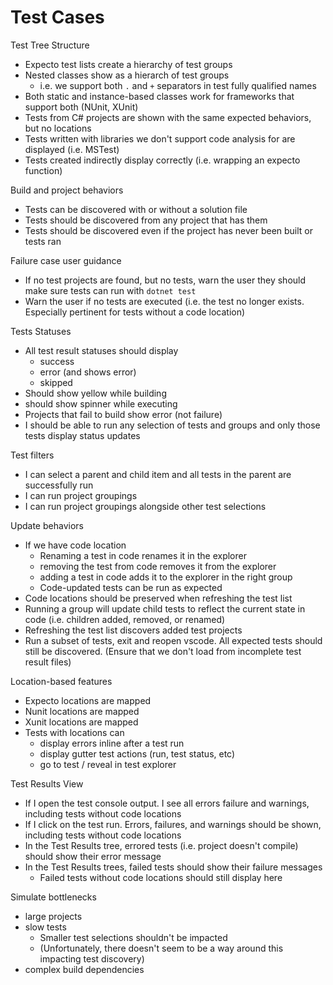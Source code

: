 

# Test Cases

Test Tree Structure
- Expecto test lists create a hierarchy of test groups
- Nested classes show as a hierarch of test groups
  - i.e. we support both `.` and `+` separators in test fully qualified names
- Both static and instance-based classes work for frameworks that support both (NUnit, XUnit)
- Tests from C# projects are shown with the same expected behaviors, but no locations
- Tests written with libraries we don't support code analysis for are displayed (i.e. MSTest)
- Tests created indirectly display correctly (i.e. wrapping an expecto function)

Build and project behaviors
- Tests can be discovered with or without a solution file
- Tests should be discovered from any project that has them
- Tests should be discovered even if the project has never been built or tests ran

Failure case user guidance
- If no test projects are found, but no tests, warn the user they should make sure tests can run with `dotnet test`
- Warn the user if no tests are executed (i.e. the test no longer exists. Especially pertinent for tests without a code location) 

Tests Statuses
- All test result statuses should display
  - success
  - error (and shows error)
  - skipped
- Should show yellow while building
- should show spinner while executing
- Projects that fail to build show error (not failure)
- I should be able to run any selection of tests and groups and only those tests display status updates

Test filters
- I can select a parent and child item and all tests in the parent are successfully run
- I can run project groupings
- I can run project groupings alongside other test selections


Update behaviors
- If we have code location
  - Renaming a test in code renames it in the explorer
  - removing the test from code removes it from the explorer
  - adding a test in code adds it to the explorer in the right group
  - Code-updated tests can be run as expected
- Code locations should be preserved when refreshing the test list
- Running a group will update child tests to reflect the current state in code (i.e. children added, removed, or renamed)
- Refreshing the test list discovers added test projects
- Run a subset of tests, exit and reopen vscode. All expected tests should still be discovered. (Ensure that we don't load from incomplete test result files)

Location-based features
- Expecto locations are mapped
- Nunit locations are mapped
- Xunit locations are mapped
- Tests with locations can
  - display errors inline after a test run
  - display gutter test actions (run, test status, etc)
  - go to test / reveal in test explorer


Test Results View
- If I open the test console output. I see all errors failure and warnings, including tests without code locations
- If I click on the test run. Errors, failures, and warnings should be shown, including tests without code locations
- In the Test Results tree, errored tests (i.e. project doesn't compile) should show their error message
- In the Test Results trees, failed tests should show their failure messages
  - Failed tests without code locations should still display here


Simulate bottlenecks
- large projects
- slow tests
  - Smaller test selections shouldn't be impacted
  - (Unfortunately, there doesn't seem to be a way around this impacting test discovery)
- complex build dependencies
